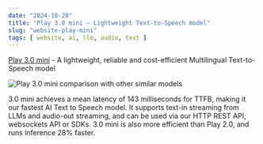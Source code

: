 ```yaml
---
date: "2024-10-20"
title: "Play 3.0 mini — Lightweight Text-to-Speech model"
slug: "website-play-mini"
tags: [ website, ai, llm, audio, text ]
---
```




[Play 3.0 mini][1] - A lightweight, reliable and cost-efficient Multilingual Text-to-Speech model

![Play 3.0 mini comparison with other similar models][2]

3.0 mini achieves a mean latency of 143 milliseconds for TTFB, making it our fastest AI Text to Speech model. It supports text-in streaming from LLMs and audio-out streaming, and can be used via our HTTP REST API, websockets API or SDKs. 3.0 mini is also more efficient than Play 2.0, and runs inference 28% faster.



   [1]: https://play.ht/news/introducing-play-3-0-mini/
   [2]: https://play.ht/news/wp-content/uploads/2024/10/PlayAI-mini-Speed-r3-1024x1024.jpg
